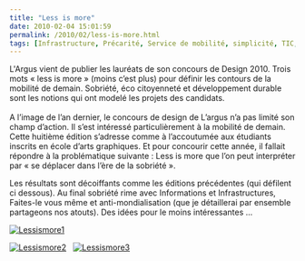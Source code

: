 ```yaml
---
title: "Less is more"
date: 2010-02-04 15:01:59
permalink: /2010/02/less-is-more.html
tags: [Infrastructure, Précarité, Service de mobilité, simplicité, TIC, Véhicule]
---
```


<p>L'Argus vient de publier les lauréats de son concours de Design 2010. Trois mots « less is more » (moins c’est plus) pour définir les contours de la mobilité de demain. Sobriété, éco citoyenneté et développement durable sont les notions qui ont modelé les projets des candidats.<br /><br />A l’image de l’an dernier, le concours de design de L’argus n’a pas limité son champ d’action. Il s’est intéressé particulièrement à la mobilité de demain. Cette huitième édition s’adresse comme à l’accoutumée aux étudiants inscrits en école d’arts graphiques. Et pour concourir cette année, il fallait répondre à la problématique suivante : Less is more que l’on peut interpréter par « se déplacer dans l’ère de la sobriété ».</p> <p></p>   <!--more-->  <p>Les résultats sont décoiffants comme les éditions précédentes (qui défilent ci dessous). Au final sobriété rime avec Informations et Infrastructures, Faites-le vous même et anti-mondialisation (que je détaillerai par ensemble partageons nos atouts). Des idées pour le moins intéressantes ...</p> <p><a href="https://gabrielplassat.github.io/transportsdufutur/wp-content/uploads/sites/6/old/6a0120a66d2ad4970b01287761af3f970c-pi.jpg" rel="lightbox"><img alt="Lessismore1" border="0" class="asset asset-image at-xid-6a0120a66d2ad4970b01287761af3f970c " src="/wp-content/uploads/sites/6/old/6a0120a66d2ad4970b01287761af3f970c-500pi.jpg" title="Lessismore1" /></a></p> <p><a href="https://gabrielplassat.github.io/transportsdufutur/wp-content/uploads/sites/6/old/6a0120a66d2ad4970b01287761afb5970c-pi.jpg" rel="lightbox"><img alt="Lessismore2" border="0" class="asset asset-image at-xid-6a0120a66d2ad4970b01287761afb5970c " src="/wp-content/uploads/sites/6/old/6a0120a66d2ad4970b01287761afb5970c-500pi.jpg" title="Lessismore2" /></a>   <a href="https://gabrielplassat.github.io/transportsdufutur/wp-content/uploads/sites/6/old/6a0120a66d2ad4970b0120a85f7a13970b-pi.jpg" rel="lightbox"><img alt="Lessismore3" border="0" class="asset asset-image at-xid-6a0120a66d2ad4970b0120a85f7a13970b " src="/wp-content/uploads/sites/6/old/6a0120a66d2ad4970b0120a85f7a13970b-500pi.jpg" title="Lessismore3" /></a> <br /></p> <p></p>
